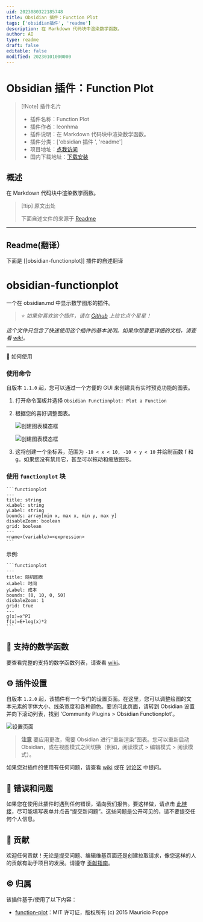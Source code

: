 ```yaml
---
uid: 2023080322185748
title: Obsidian 插件：Function Plot
tags: ['obsidian插件', 'readme']
description: 在 Markdown 代码块中渲染数学函数。
author: AI
type: readme
draft: false
editable: false
modified: 20230101000000
---
```


# Obsidian 插件：Function Plot

> [!Note] 插件名片
> - 插件名称：Function Plot
> - 插件作者：leonhma
> - 插件说明：在 Markdown 代码块中渲染数学函数。
> - 插件分类：['obsidian 插件 ', 'readme']
> - 项目地址：[点我访问](https://github.com/leonhma/obsidian-functionplot)
> - 国内下载地址：[下载安装](https://pkmer.cn/products/plugin/pluginMarket/?obsidian-functionplot)

## 概述

在 Markdown 代码块中渲染数学函数。

> [!tip] 原文出处
>
>下面自述文件的来源于 [Readme](https://ghproxy.net/https://raw.githubusercontent.com/leonhma/obsidian-functionplot/master/README.md)
>

---

## Readme(翻译）

下面是 [[obsidian-functionplot]] 插件的自述翻译

# obsidian-functionplot

一个在 obsidian.md 中显示数学图形的插件。

> ⭐ _如果你喜欢这个插件，请在 [Github](https://github.com/leonhma/obsidian-functionplot) 上给它点个星星！_

_这个文件只包含了快速使用这个插件的基本说明。如果你想要更详细的文档，请查看 [wiki](https://github.com/leonhma/obsidian-functionplot/wiki)。_

---

🔮 如何使用

### 使用命令

自版本 `1.1.0` 起，您可以通过一个方便的 GUI 来创建具有实时预览功能的图表。

1. 打开命令面板并选择 `Obsidian Functionplot: Plot a Function`
2. 根据您的喜好调整图表。

    ![创建图表模态框](./images/create-modal/light.png#gh-light-mode-only)

    ![创建图表模态框](./images/create-modal//dark.png#gh-dark-mode-only)

3. 这将创建一个坐标系，范围为 `-10 < x < 10, -10 < y < 10` 并绘制函数 f 和 g。如果您没有禁用它，甚至可以拖动和缩放图形。

<!-- ![图形图像](./images/plot/light.png#gh-light-mode-only)
    ![图形图像](./images/plot/dark.png#gh-dark-mode-only) -->

### 使用 `functionplot` 块

````
```functionplot
---
title: string
xLabel: string
yLabel: string
bounds: array[min x, max x, min y, max y]
disableZoom: boolean
grid: boolean
---
<name>(variable)=<expression>
```
````

示例:

````
```functionplot
---
title: 随机图表
xLabel: 时间
yLabel: 成本
bounds: [0, 10, 0, 50]
disbaleZoom: 1
grid: true
---
g(x)=x^PI
f(x)=E+log(x)*2
```
````

## 🧮 支持的数学函数

要查看完整的支持的数学函数列表，请查看 [wiki](https://github.com/leonhma/obsidian-functionplot/wiki)。

## ⚙ 插件设置

自版本 `1.2.0` 起，该插件有一个专门的设置页面。在这里，您可以调整绘图的文本元素的字体大小、线条宽度和各种颜色。要访问此页面，请转到 Obsidian 设置并向下滚动列表，找到 'Community Plugins > Obsidian Functionplot'。

![设置页面](https://github.com/leonhma/obsidian-functionplot/blob/master/images/settings/dark.png)

> **注意**
> 要应用更改，需要 Obsidian 进行“重新渲染”图表。您可以重新启动 Obsidian，或在视图模式之间切换（例如，阅读模式 > 编辑模式 > 阅读模式）。

如果您对插件的使用有任何问题，请查看 [wiki](https://github.com/leonhma/obsidian-functionplot/wiki) 或在 [讨论区](https://github.com/leonhma/obsidian-functionplot/discussions) 中提问。

## 🐞 错误和问题

如果您在使用此插件时遇到任何错误，请向我们报告。要这样做，请点击 [此链接](https://github.com/leonhma/obsidian-functionplot/issues/new?assignees=leonhma&labels=bug&template=BUG_REPORT.yml)，尽可能填写表单并点击“提交新问题”。这些问题是公开可见的，请不要提交任何个人信息。

## 🤝 贡献

欢迎任何贡献！无论是提交问题、编辑维基页面还是创建拉取请求，像您这样的人的贡献有助于项目的发展。请遵守 [贡献指南](CONTRIBUTING.md)。

## ©️ 归属

该插件基于/使用了以下内容：

- [function-plot](https://github.com/mauriciopoppe/function-plot)：MIT 许可证，版权所有 (c) 2015 Mauricio Poppe



